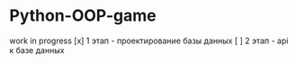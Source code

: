 # Python-OOP-game
work in progress
[x] 1 этап - проектирование базы данных
[ ] 2 этап - api к базе данных
